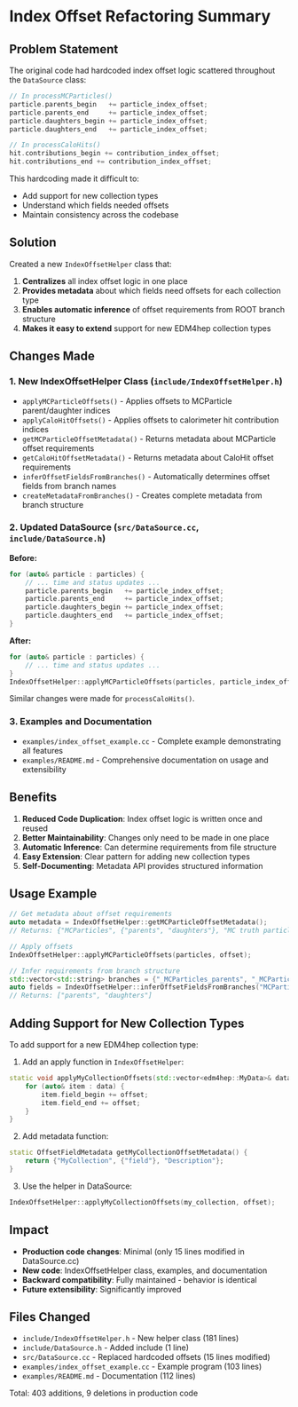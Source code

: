 # Index Offset Refactoring Summary

## Problem Statement

The original code had hardcoded index offset logic scattered throughout the `DataSource` class:

```cpp
// In processMCParticles()
particle.parents_begin   += particle_index_offset;
particle.parents_end     += particle_index_offset;
particle.daughters_begin += particle_index_offset;
particle.daughters_end   += particle_index_offset;

// In processCaloHits()
hit.contributions_begin += contribution_index_offset;
hit.contributions_end += contribution_index_offset;
```

This hardcoding made it difficult to:
- Add support for new collection types
- Understand which fields needed offsets
- Maintain consistency across the codebase

## Solution

Created a new `IndexOffsetHelper` class that:

1. **Centralizes** all index offset logic in one place
2. **Provides metadata** about which fields need offsets for each collection type
3. **Enables automatic inference** of offset requirements from ROOT branch structure
4. **Makes it easy to extend** support for new EDM4hep collection types

## Changes Made

### 1. New IndexOffsetHelper Class (`include/IndexOffsetHelper.h`)

- `applyMCParticleOffsets()` - Applies offsets to MCParticle parent/daughter indices
- `applyCaloHitOffsets()` - Applies offsets to calorimeter hit contribution indices
- `getMCParticleOffsetMetadata()` - Returns metadata about MCParticle offset requirements
- `getCaloHitOffsetMetadata()` - Returns metadata about CaloHit offset requirements
- `inferOffsetFieldsFromBranches()` - Automatically determines offset fields from branch names
- `createMetadataFromBranches()` - Creates complete metadata from branch structure

### 2. Updated DataSource (`src/DataSource.cc`, `include/DataSource.h`)

**Before:**
```cpp
for (auto& particle : particles) {
    // ... time and status updates ...
    particle.parents_begin   += particle_index_offset;
    particle.parents_end     += particle_index_offset;
    particle.daughters_begin += particle_index_offset;
    particle.daughters_end   += particle_index_offset;
}
```

**After:**
```cpp
for (auto& particle : particles) {
    // ... time and status updates ...
}
IndexOffsetHelper::applyMCParticleOffsets(particles, particle_index_offset);
```

Similar changes were made for `processCaloHits()`.

### 3. Examples and Documentation

- `examples/index_offset_example.cc` - Complete example demonstrating all features
- `examples/README.md` - Comprehensive documentation on usage and extensibility

## Benefits

1. **Reduced Code Duplication**: Index offset logic is written once and reused
2. **Better Maintainability**: Changes only need to be made in one place
3. **Automatic Inference**: Can determine requirements from file structure
4. **Easy Extension**: Clear pattern for adding new collection types
5. **Self-Documenting**: Metadata API provides structured information

## Usage Example

```cpp
// Get metadata about offset requirements
auto metadata = IndexOffsetHelper::getMCParticleOffsetMetadata();
// Returns: {"MCParticles", {"parents", "daughters"}, "MC truth particles..."}

// Apply offsets
IndexOffsetHelper::applyMCParticleOffsets(particles, offset);

// Infer requirements from branch structure
std::vector<std::string> branches = {"_MCParticles_parents", "_MCParticles_daughters"};
auto fields = IndexOffsetHelper::inferOffsetFieldsFromBranches("MCParticles", branches);
// Returns: ["parents", "daughters"]
```

## Adding Support for New Collection Types

To add support for a new EDM4hep collection type:

1. Add an apply function in `IndexOffsetHelper`:
```cpp
static void applyMyCollectionOffsets(std::vector<edm4hep::MyData>& data, size_t offset) {
    for (auto& item : data) {
        item.field_begin += offset;
        item.field_end += offset;
    }
}
```

2. Add metadata function:
```cpp
static OffsetFieldMetadata getMyCollectionOffsetMetadata() {
    return {"MyCollection", {"field"}, "Description"};
}
```

3. Use the helper in DataSource:
```cpp
IndexOffsetHelper::applyMyCollectionOffsets(my_collection, offset);
```

## Impact

- **Production code changes**: Minimal (only 15 lines modified in DataSource.cc)
- **New code**: IndexOffsetHelper class, examples, and documentation
- **Backward compatibility**: Fully maintained - behavior is identical
- **Future extensibility**: Significantly improved

## Files Changed

- `include/IndexOffsetHelper.h` - New helper class (181 lines)
- `include/DataSource.h` - Added include (1 line)
- `src/DataSource.cc` - Replaced hardcoded offsets (15 lines modified)
- `examples/index_offset_example.cc` - Example program (103 lines)
- `examples/README.md` - Documentation (112 lines)

Total: 403 additions, 9 deletions in production code
